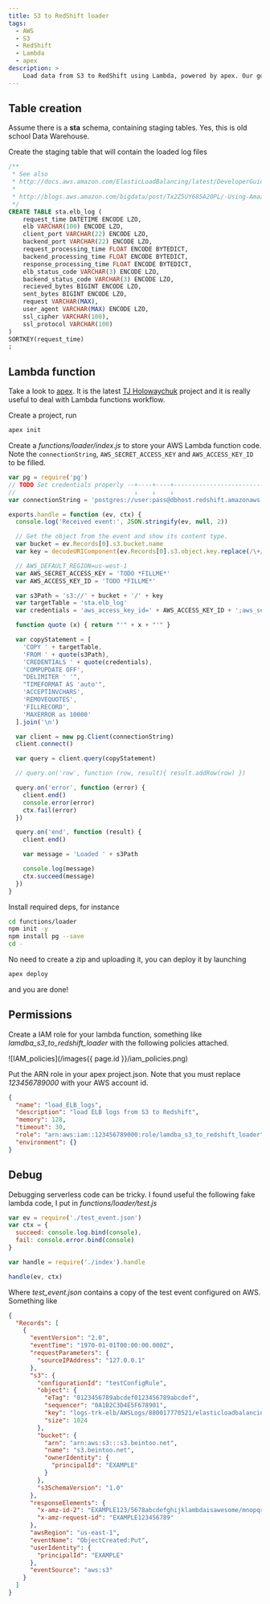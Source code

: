 ```yaml
---
title: S3 to RedShift loader
tags:
  - AWS
  - S3
  - RedShift
  - Lambda
  - apex
description: >
    Load data from S3 to RedShift using Lambda, powered by apex. Our goal is: every time the AWS Elastic load balancer writes a log file, load it into RedShift.
---
```


## Table creation

Assume there is a **sta** schema, containing staging tables.
Yes, this is old school Data Warehouse.

Create the staging table that will contain the loaded log files

```sql
/**
 * See also
 * http://docs.aws.amazon.com/ElasticLoadBalancing/latest/DeveloperGuide/access-log-collection.html
 *
 * http://blogs.aws.amazon.com/bigdata/post/Tx2Z5UY685A20PL/-Using-Amazon-span-class-matches-Redshift-span-to-Analyze-Your-Elastic-Load-Bala
 */
CREATE TABLE sta.elb_log (
	request_time DATETIME ENCODE LZO,
	elb VARCHAR(100) ENCODE LZO,
	client_port VARCHAR(22) ENCODE LZO,
	backend_port VARCHAR(22) ENCODE LZO,
	request_processing_time FLOAT ENCODE BYTEDICT,
	backend_processing_time FLOAT ENCODE BYTEDICT,
	response_processing_time FLOAT ENCODE BYTEDICT,
	elb_status_code VARCHAR(3) ENCODE LZO,
	backend_status_code VARCHAR(3) ENCODE LZO,
	recieved_bytes BIGINT ENCODE LZO,
	sent_bytes BIGINT ENCODE LZO,
	request VARCHAR(MAX),
	user_agent VARCHAR(MAX) ENCODE LZO,
	ssl_cipher VARCHAR(100),
	ssl_protocol VARCHAR(100)
)
SORTKEY(request_time)
;
```

## Lambda function

Take a look to [apex]. It is the latest [TJ Holowaychuk](https://github.com/tj) project and it is
really useful to deal with Lambda functions workflow.

Create a project, run

```bash
apex init
```

Create a *functions/loader/index.js* to store your AWS Lambda function code.
Note the `connectionString`, `AWS_SECRET_ACCESS_KEY` and `AWS_ACCESS_KEY_ID` to be filled.

```javascript
var pg = require('pg')
// TODO Set credentials properly --+----+----+----------------------------------+
//                                 ↓    ↓    ↓                                  ↓
var connectionString = 'postgres://user:pass@dbhost.redshift.amazonaws.com:5439/dbname'

exports.handle = function (ev, ctx) {
  console.log('Received event:', JSON.stringify(ev, null, 2))

  // Get the object from the event and show its content type.
  var bucket = ev.Records[0].s3.bucket.name
  var key = decodeURIComponent(ev.Records[0].s3.object.key.replace(/\+/g, ' '))

  // AWS_DEFAULT_REGION=us-west-1
  var AWS_SECRET_ACCESS_KEY = 'TODO *FILLME*'
  var AWS_ACCESS_KEY_ID = 'TODO *FILLME*'

  var s3Path = 's3://' + bucket + '/' + key
  var targetTable = 'sta.elb_log'
  var credentials = 'aws_access_key_id=' + AWS_ACCESS_KEY_ID + ';aws_secret_access_key=' + AWS_SECRET_ACCESS_KEY

  function quote (x) { return "'" + x + "'" }

  var copyStatement = [
    'COPY ' + targetTable,
    'FROM ' + quote(s3Path),
    'CREDENTIALS ' + quote(credentials),
    'COMPUPDATE OFF',
    "DELIMITER ' '",
    "TIMEFORMAT AS 'auto'",
    'ACCEPTINVCHARS',
    'REMOVEQUOTES',
    'FILLRECORD',
    'MAXERROR as 10000'
  ].join('\n')

  var client = new pg.Client(connectionString)
  client.connect()

  var query = client.query(copyStatement)

  // query.on('row', function (row, result){ result.addRow(row) })

  query.on('error', function (error) {
    client.end()
    console.error(error)
    ctx.fail(error)
  })

  query.on('end', function (result) {
    client.end()

    var message = 'Loaded ' + s3Path

    console.log(message)
    ctx.succeed(message)
  })
}
```

Install required deps, for instance

```bash
cd functions/loader
npm init -y
npm install pg --save
cd -
```

No need to create a zip and uploading it, you can deploy it by launching

```bash
apex deploy
```

and you are done!

## Permissions

Create a IAM role for your lambda function, something like *lamdba_s3_to_redshift_loader*
with the following policies attached.

![IAM_policies](/images{{ page.id }}/iam_policies.png)

Put the ARN role in your apex project.json. Note that you must replace
*123456789000* with your AWS account id.

```json
{
  "name": "load_ELB_logs",
  "description": "load ELB logs from S3 to Redshift",
  "memory": 128,
  "timeout": 30,
  "role": "arn:aws:iam::123456789000:role/lamdba_s3_to_redshift_loader",
  "environment": {}
}
```

## Debug

Debugging serverless code can be tricky. I found useful the following fake lambda code, I put in *functions/loader/test.js*

```javascript
var ev = require('./test_event.json')
var ctx = {
  succeed: console.log.bind(console),
  fail: console.error.bind(console)
}

var handle = require('./index').handle

handle(ev, ctx)
```

Where *test_event.json* contains a copy of the test event configured on AWS. Something like

```json
{
  "Records": [
    {
      "eventVersion": "2.0",
      "eventTime": "1970-01-01T00:00:00.000Z",
      "requestParameters": {
        "sourceIPAddress": "127.0.0.1"
      },
      "s3": {
        "configurationId": "testConfigRule",
        "object": {
          "eTag": "0123456789abcdef0123456789abcdef",
          "sequencer": "0A1B2C3D4E5F678901",
          "key": "logs-trk-elb/AWSLogs/880017770521/elasticloadbalancing/eu-west-1/2016/04/04/880017770521_elasticloadbalancing_eu-west-1_trk_20160404T0000Z_52.30.150.180_1ltvx7zo.log",
          "size": 1024
        },
        "bucket": {
          "arn": "arn:aws:s3:::s3.beintoo.net",
          "name": "s3.beintoo.net",
          "ownerIdentity": {
            "principalId": "EXAMPLE"
          }
        },
        "s3SchemaVersion": "1.0"
      },
      "responseElements": {
        "x-amz-id-2": "EXAMPLE123/5678abcdefghijklambdaisawesome/mnopqrstuvwxyzABCDEFGH",
        "x-amz-request-id": "EXAMPLE123456789"
      },
      "awsRegion": "us-east-1",
      "eventName": "ObjectCreated:Put",
      "userIdentity": {
        "principalId": "EXAMPLE"
      },
      "eventSource": "aws:s3"
    }
  ]
}
```

[apex]: http://apex.run/ "apex"
